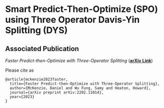 # Smart Predict-Then-Optimize (SPO) using Three Operator Davis-Yin Splitting (DYS)

## Associated Publication

_Faster Predict-then-Optimize
with Three-Operator Splitting_ (**[arXiv Link](https://arxiv.org/abs/2202.11014)**)

Please cite as
    
    @article{mckenzie2023faster,
      title={Faster Predict-then-Optimize with Three-Operator Splitting},
      author={McKenzie, Daniel and Wu Fung, Samy and Heaton, Howard},
      journal={arXiv preprint arXiv:2202.11014},
      year={2023}
    }
